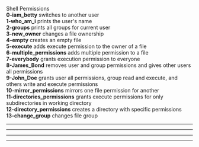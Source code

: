 Shell Permissions  
**0-iam_betty** switches to another user  
**1-who_am_i** prints the user's name  
**2-groups** prints all groups for current user  
**3-new_owner** changes a file ownership   
**4-empty** creates an empty file  
**5-execute** adds execute permission to the owner of a file  
**6-multiple_permissions** adds multiple permission to a file  
**7-everybody** grants execution permission to everyone  
**8-James_Bond** removes user and group permissions and gives other users all permissions  
**9-John_Doe** grants user all permissions, group read and execute, and others write and execute permissions  
**10-mirror_permissions** mirrors one file permission for another  
**11-directories_permissions** grants execute permissions for only subdirectories in working directory  
**12-directory_permissions** creates a directory with specific permissions  
**13-change_group** changes file group  
****
****
****
****
